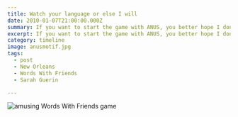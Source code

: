 ```yaml
---
title: Watch your language or else I will
date: 2010-01-07T21:00:00.000Z
summary: If you want to start the game with ANUS, you better hope I don't have MOTIF. 
excerpt: If you want to start the game with ANUS, you better hope I don't have MOTIF. 
category: timeline
image: anusmotif.jpg
tags:
  - post 
  - New Orleans
  - Words With Friends
  - Sarah Guerin

---
```



![amusing Words With Friends game](/static/img/timeline/anusmotif.jpg "amusing Words With Friends game")
